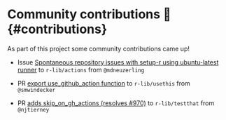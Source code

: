 # Community contributions :tada: {#contributions}



As part of this project some community contributions came up!

* Issue [Spontaneous repository issues with setup-r using ubuntu-latest runner](https://github.com/r-lib/actions/issues/25) 
to `r-lib/actions` from `@mdneuzerling`

* PR [export use_github_action function](https://github.com/r-lib/usethis/pull/958) to `r-lib/usethis` from `@smwindecker`

* PR [adds skip_on_gh_actions (resolves #970)](https://github.com/r-lib/testthat/pull/975) to `r-lib/testthat` from `@njtierney`



